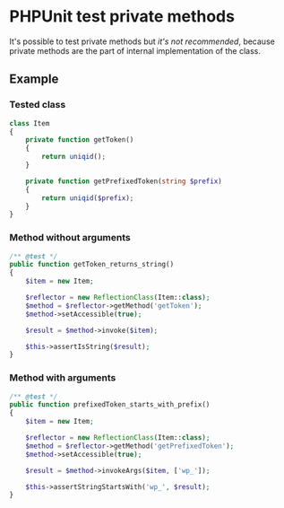 # PHPUnit test private methods

It's possible to test private methods but *it's not recommended*, because private methods are the part of internal implementation of the class.

## Example

### Tested class

```php
class Item
{
    private function getToken()
    {
        return uniqid();
    }

    private function getPrefixedToken(string $prefix)
    {
        return uniqid($prefix);
    }
}
```

### Method without arguments

```php
/** @test */
public function getToken_returns_string()
{
    $item = new Item;

    $reflector = new ReflectionClass(Item::class);
    $method = $reflector->getMethod('getToken');
    $method->setAccessible(true);

    $result = $method->invoke($item);

    $this->assertIsString($result);
}
```

### Method with arguments

```php
/** @test */
public function prefixedToken_starts_with_prefix()
{
    $item = new Item;

    $reflector = new ReflectionClass(Item::class);
    $method = $reflector->getMethod('getPrefixedToken');
    $method->setAccessible(true);

    $result = $method->invokeArgs($item, ['wp_']);

    $this->assertStringStartsWith('wp_', $result);
}
```
